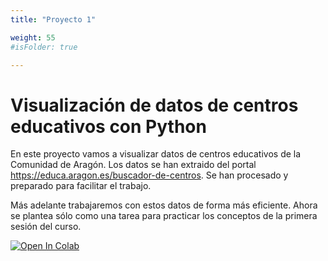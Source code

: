 ```yaml
---
title: "Proyecto 1"

weight: 55
#isFolder: true

---
```


# Visualización de datos de centros educativos con Python

En este proyecto vamos a visualizar datos de centros educativos de la Comunidad de Aragón. Los datos se han extraido del portal https://educa.aragon.es/buscador-de-centros. Se han procesado y preparado para facilitar el trabajo.

Más adelante trabajaremos con estos datos de forma más eficiente. Ahora se plantea sólo como una tarea para practicar los conceptos de la primera sesión del curso.
 
 <a target="_blank" href="https://colab.research.google.com/github/lmorillas/curso-python-iot/blob/sesiones/notebooks/proyecto1.ipynb">
  <img src="https://colab.research.google.com/assets/colab-badge.svg" alt="Open In Colab"/>
</a>